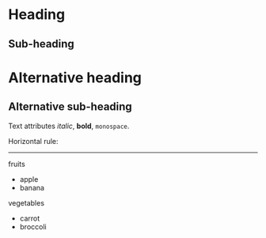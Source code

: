 Heading
=======

Sub-heading
-----------

# Alternative heading

## Alternative sub-heading

Text attributes _italic_, **bold**, `monospace`.

Horizontal rule:

---

fruits
* apple
* banana

vegetables
- carrot
- broccoli
